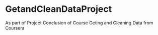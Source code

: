 # GetandCleanDataProject
As part of Project Conclusion of Course Geting and Cleaning Data from Coursera
